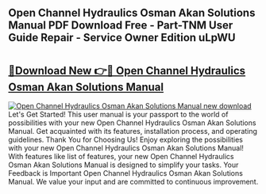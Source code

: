 ## Open Channel Hydraulics Osman Akan Solutions Manual PDF Download Free - Part-TNM User Guide Repair - Service Owner Edition uLpWU

# <h2><a href="http://bc75234.oget.top/?id=Open+Channel+Hydraulics+Osman+Akan+Solutions+Manual">🔗Download New 👉🔴 Open Channel Hydraulics Osman Akan Solutions Manual</a></h2>

[![Open Channel Hydraulics Osman Akan Solutions Manual new download](https://i.imgur.com/5g1atiW.png)](http://bc75234.oget.top/?id=Open+Channel+Hydraulics+Osman+Akan+Solutions+Manual)
Let's Get Started! This user manual is your passport to the world of possibilities with your new Open Channel Hydraulics Osman Akan Solutions Manual. Get acquainted with its features, installation process, and operating guidelines. Thank You for Choosing Us! Enjoy exploring the possibilities with your new Open Channel Hydraulics Osman Akan Solutions Manual! With features like list of features, your new Open Channel Hydraulics Osman Akan Solutions Manual is designed to simplify your tasks. Your Feedback is Important Open Channel Hydraulics Osman Akan Solutions Manual. We value your input and are committed to continuous improvement.
